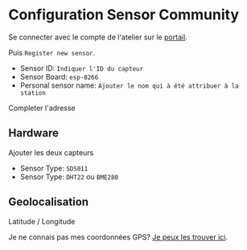 # Configuration Sensor Community

Se connecter avec le compte de l'atelier sur le [portail](https://devices.sensor.community/login).

Puis `Register new sensor`.

- Sensor ID: `Indiquer l'ID du capteur`
- Sensor Board: `esp-8266`
- Personal sensor name: `Ajouter le nom qui à été attribuer à la station`

Completer l'adresse

## Hardware

Ajouter les deux capteurs
 - Sensor Type: `SDS011`
 - Sensor Type: `DHT22` ou `BME280`

## Geolocalisation 

Latitude / Longitude

Je ne connais pas mes coordonnées GPS? [Je peux les trouver ici](https://www.coordonnees-gps.fr/conversion-coordonnees-gps).
